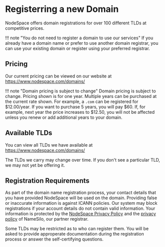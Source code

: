 # Registerring a new Domain

NodeSpace offers domain registrations for over 100 different TLDs at competitive prices. 

!!! note "You do not need to register a domain to use our services"
    If you already have a domain name or prefer to use another domain registrar, you can use your existing domain or register using your preferred registrar.

## Pricing

Our current pricing can be viewed on our website at https://www.nodespace.com/domains/

!!! note "Domain pricing is subject to change"
    Domain pricing is subject to change. Pricing shown is for one year. Multiple years can be purchased at the current rate shown. For example, a `.com` can be registered for $12.00/year. If you want to purchase 5 years, you will pay $60. If, for example, next year the price increases to $12.50, you will not be affected unless you renew or add additional years to your domain.

## Available TLDs

You can view all TLDs we have available at https://www.nodespace.com/domains/

The TLDs we carry may change over time. If you don't see a particular TLD, we may not yet be offering it.

## Registration Requirements

As part of the domain name registration process, your contact details that you have provided NodeSpace will be used on the domain. Providing false or inaccurate information is against ICANN policies. Our system may block registrations if your account details do not contain valid information. Your information is protected by the [NodeSpace Privacy Policy](https://www.nodespace.com/legal/) and the [privacy policy](#) of NameSilo, our partner registrar.

Some TLDs may be restricted as to who can register them. You will be asked to provide approperate documentation during the registration process or answer the self-certifying questions.
